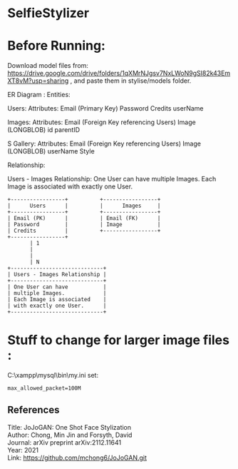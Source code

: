 # SelfieStylizer

# Before Running:
Download model files from: https://drive.google.com/drive/folders/1qXMrNJgsv7NxLWoN9gSI82k43EmXT8vM?usp=sharing 
, and paste them in stylise/models folder.

ER Diagram :
Entities:

Users:
        Attributes:
            Email (Primary Key)
            Password
            Credits
            userName 

Images:
        Attributes:
            Email (Foreign Key referencing Users)
            Image (LONGBLOB)
            id
            parentID

S Gallery:
        Attributes:
            Email (Foreign Key referencing Users)
            Image (LONGBLOB)
            userName
            Style

Relationship:

Users - Images Relationship:
        One User can have multiple Images.
        Each Image is associated with exactly one User.


```
+-----------------+          +-----------------+
|      Users      |          |      Images     |
+-----------------+          +-----------------+
| Email (PK)      |          | Email (FK)      |
| Password        |          | Image           |
| Credits         |          +-----------------+
+-----------------+
       | 1
       |
       |
       | N
+-----------------------------+
| Users - Images Relationship |
+-----------------------------+
| One User can have           |
| multiple Images.            |
| Each Image is associated    |
| with exactly one User.      |
+-----------------------------+

```

# Stuff to change for larger image files :
C:\xampp\mysql\bin\my.ini set:

```
max_allowed_packet=100M
```



## References
  Title: JoJoGAN: One Shot Face Stylization<br>
  Author: Chong, Min Jin and Forsyth, David<br>
  Journal: arXiv preprint arXiv:2112.11641<br>
  Year: 2021<br>
  Link: https://github.com/mchong6/JoJoGAN.git <br><br>


